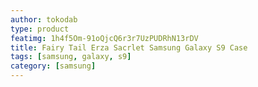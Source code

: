 ```yaml
---
author: tokodab
type: product
featimg: 1h4f5Om-91oQjcQ6r3r7UzPUDRhN13rDV
title: Fairy Tail Erza Sacrlet Samsung Galaxy S9 Case
tags: [samsung, galaxy, s9]
category: [samsung]
---
```

